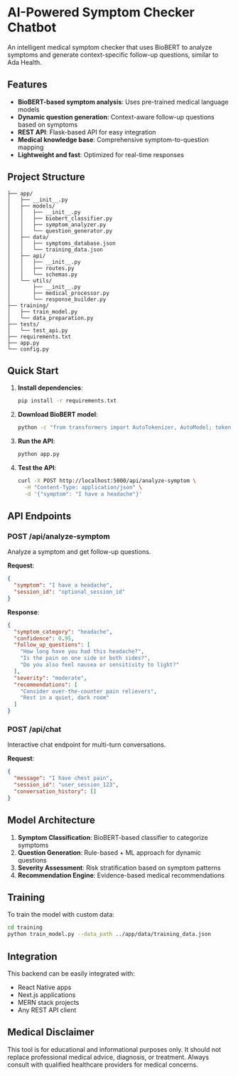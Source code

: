 # AI-Powered Symptom Checker Chatbot

An intelligent medical symptom checker that uses BioBERT to analyze symptoms and generate context-specific follow-up questions, similar to Ada Health.

## Features

- **BioBERT-based symptom analysis**: Uses pre-trained medical language models
- **Dynamic question generation**: Context-aware follow-up questions based on symptoms
- **REST API**: Flask-based API for easy integration
- **Medical knowledge base**: Comprehensive symptom-to-question mapping
- **Lightweight and fast**: Optimized for real-time responses

## Project Structure

```
├── app/
│   ├── __init__.py
│   ├── models/
│   │   ├── __init__.py
│   │   ├── biobert_classifier.py
│   │   ├── symptom_analyzer.py
│   │   └── question_generator.py
│   ├── data/
│   │   ├── symptoms_database.json
│   │   └── training_data.json
│   ├── api/
│   │   ├── __init__.py
│   │   ├── routes.py
│   │   └── schemas.py
│   └── utils/
│       ├── __init__.py
│       ├── medical_processor.py
│       └── response_builder.py
├── training/
│   ├── train_model.py
│   └── data_preparation.py
├── tests/
│   └── test_api.py
├── requirements.txt
├── app.py
└── config.py
```

## Quick Start

1. **Install dependencies**:
   ```bash
   pip install -r requirements.txt
   ```

2. **Download BioBERT model**:
   ```bash
   python -c "from transformers import AutoTokenizer, AutoModel; tokenizer = AutoTokenizer.from_pretrained('microsoft/BiomedNLP-PubMedBERT-base-uncased-abstract-fulltext'); model = AutoModel.from_pretrained('microsoft/BiomedNLP-PubMedBERT-base-uncased-abstract-fulltext')"
   ```

3. **Run the API**:
   ```bash
   python app.py
   ```

4. **Test the API**:
   ```bash
   curl -X POST http://localhost:5000/api/analyze-symptom \
     -H "Content-Type: application/json" \
     -d '{"symptom": "I have a headache"}'
   ```

## API Endpoints

### POST /api/analyze-symptom
Analyze a symptom and get follow-up questions.

**Request**:
```json
{
  "symptom": "I have a headache",
  "session_id": "optional_session_id"
}
```

**Response**:
```json
{
  "symptom_category": "headache",
  "confidence": 0.95,
  "follow_up_questions": [
    "How long have you had this headache?",
    "Is the pain on one side or both sides?",
    "Do you also feel nausea or sensitivity to light?"
  ],
  "severity": "moderate",
  "recommendations": [
    "Consider over-the-counter pain relievers",
    "Rest in a quiet, dark room"
  ]
}
```

### POST /api/chat
Interactive chat endpoint for multi-turn conversations.

**Request**:
```json
{
  "message": "I have chest pain",
  "session_id": "user_session_123",
  "conversation_history": []
}
```

## Model Architecture

1. **Symptom Classification**: BioBERT-based classifier to categorize symptoms
2. **Question Generation**: Rule-based + ML approach for dynamic questions
3. **Severity Assessment**: Risk stratification based on symptom patterns
4. **Recommendation Engine**: Evidence-based medical recommendations

## Training

To train the model with custom data:

```bash
cd training
python train_model.py --data_path ../app/data/training_data.json
```

## Integration

This backend can be easily integrated with:
- React Native apps
- Next.js applications
- MERN stack projects
- Any REST API client

## Medical Disclaimer

This tool is for educational and informational purposes only. It should not replace professional medical advice, diagnosis, or treatment. Always consult with qualified healthcare providers for medical concerns. 